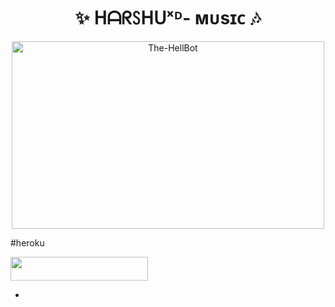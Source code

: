 <h1 align="center">
  <b>✨ ᕼᗩᖇꇙᕼᑌˣᴰ- ᴍᴜsɪᴄ 🎶</b>
</h1>

<p align="center">
  <img src="https://te.legra.ph/file/ae14f293ef4a9352c5248.jpg" alt="The-HellBot" width=500 height=300>
</p>
#heroku

<p align="left"><a href="https://dashboard.heroku.com/new?template=https://github.com/harshdemon/XDMUSIC"> <img src="https://img.shields.io/badge/Deploy%20To%20Heroku-cyan?style=for-the-badge&logo=heroku" width="220" height="38.45"/></a></p>

- 
